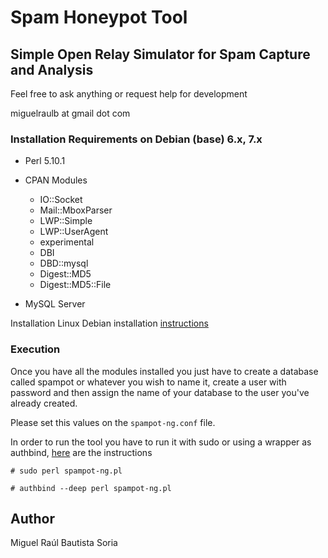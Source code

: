 Spam Honeypot Tool
==================

Simple Open Relay Simulator for Spam Capture and Analysis
---------------------------------------------------------

Feel free to ask anything or request help for development

miguelraulb at gmail dot com

### Installation Requirements on Debian (base) 6.x, 7.x
* Perl 5.10.1
* CPAN Modules
	- IO::Socket
	- Mail::MboxParser
	- LWP::Simple
	- LWP::UserAgent
	- experimental
	- DBI
	- DBD::mysql
	- Digest::MD5
	- Digest::MD5::File
	
* MySQL Server

Installation
Linux Debian installation [instructions](https://github.com/miguelraulb/spampot/blob/master/docs/linux_install.md)

### Execution

Once you have all the modules installed you just have to create a database called spampot or whatever you wish to name it, create a user with password and then assign the name of your database to the user you've already created.

Please set this values on the `spampot-ng.conf` file.

In order to run the tool you have to run it with sudo or using a wrapper as authbind, [here](http://mutelight.org/authbind) are the instructions

 `# sudo perl spampot-ng.pl `

 `# authbind --deep perl spampot-ng.pl `

Author
------
Miguel Raúl Bautista Soria

